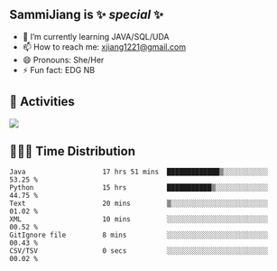 ## SammiJiang is  ✨ _special_ ✨ 


- 🌱 I’m currently learning JAVA/SQL/UDA
- 📫 How to reach me: xjiang1221@gmail.com
- 😄 Pronouns: She/Her
- ⚡ Fun fact: EDG NB
## 👾 Activities 

![](https://github-readme-stats.vercel.app/api?username=SammiJiang&theme=gruvbox )

## 👩🏼‍💻 Time Distribution 

<!--START_SECTION:waka-->

```text
Java                   17 hrs 51 mins  █████████████▒░░░░░░░░░░░   53.25 %
Python                 15 hrs          ███████████▒░░░░░░░░░░░░░   44.75 %
Text                   20 mins         ▒░░░░░░░░░░░░░░░░░░░░░░░░   01.02 %
XML                    10 mins         ░░░░░░░░░░░░░░░░░░░░░░░░░   00.52 %
GitIgnore file         8 mins          ░░░░░░░░░░░░░░░░░░░░░░░░░   00.43 %
CSV/TSV                0 secs          ░░░░░░░░░░░░░░░░░░░░░░░░░   00.02 %
```

<!--END_SECTION:waka-->
